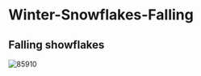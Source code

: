 # Winter-Snowflakes-Falling

## Falling showflakes

![85910](https://user-images.githubusercontent.com/56477695/201293173-83c71e93-f1dd-4bde-9c0d-e00c54bb4b8e.jpg)

